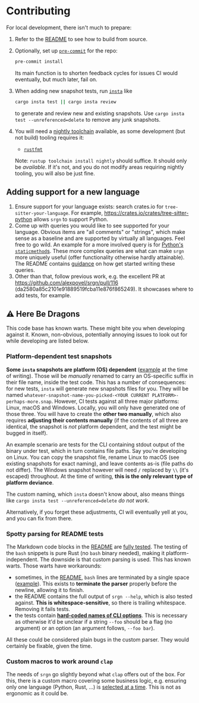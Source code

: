 # Contributing

For local development, there isn't much to prepare:

1. Refer to the [README](README.md#cargo-compile-from-source) to see how to build from
   source.
2. Optionally, set up
   [`pre-commit`](https://pre-commit.com/#3-install-the-git-hook-scripts) for the repo:

   ```bash
   pre-commit install
   ```

   Its main function is to shorten feedback cycles for issues CI would eventually, but
   much later, fail on.
3. When adding new snapshot tests, run [`insta`](https://crates.io/crates/cargo-insta)
   like

   ```bash
   cargo insta test || cargo insta review
   ```

   to generate and review new and existing snapshots. Use `cargo insta test
   --unreferenced=delete` to remove any junk snapshots.
4. You will need a [nightly
   toolchain](https://rust-lang.github.io/rustup/concepts/channels.html#working-with-nightly-rust)
   available, as some development (but not build) tooling requires it:

   - [`rustfmt`](./rustfmt.toml)

   Note: `rustup toolchain install nightly` should suffice. It should only be
   *available*. If it's not, and you do not modify areas requiring nightly tooling, you
   will also be just fine.

## Adding support for a new language

1. Ensure support for your language exists: search crates.io for
   `tree-sitter-your-language`. For example,
   <https://crates.io/crates/tree-sitter-python> allows `srgn` to support Python.
2. Come up with queries you would like to see supported for your language. Obvious items
   are "all comments" or "strings", which make sense as a baseline and are supported by
   virtually all languages. Feel free to go wild. An example for a more involved query
   is for [Python's
   `staticmethod`s](https://github.com/alexpovel/srgn/blob/da2580a85c2101e91889519fcba11e876f865249/src/scoping/langs/python.rs#L148-L157).
   These more complex queries are what can make `srgn` more uniquely useful (offer
   functionality otherwise hardly attainable). The README contains
   [guidance](./README.md#custom-queries) on how get started writing these queries.
3. Other than that, follow previous work, e.g. the excellent PR at
   <https://github.com/alexpovel/srgn/pull/116>
   (da2580a85c2101e91889519fcba11e876f865249). It showcases where to add tests, for
   example.

## ⚠️ Here Be Dragons

This code base has known warts. These might bite you when developing against it. Known,
non-obvious, potentially annoying issues to look out for while developing are listed
below.

### Platform-dependent test snapshots

**Some `insta` snapshots are platform (OS) dependent**
([example](https://github.com/alexpovel/srgn/blob/8ff54ee53ac0a53cdc4791b069648ee4511c7b94/tests/cli.rs#L287-L294)
at the time of writing). Those will be *manually* renamed to carry an OS-specific suffix
in their file name, inside the test code. This has a number of consequences: for new
tests, `insta` will generate new snapshots files for you. They will be named
`whatever-snapshot-name-you-picked-<YOUR CURRENT PLATFORM>-perhaps-more.snap`. However,
CI tests against all three major platforms: Linux, macOS and Windows. Locally, you will
only have generated one of those three. You will have to create the **other two
manually**, which also requires **adjusting their contents manually** (if the contents
of all three are identical, the snapshot is *not* platform dependent, and the test might
be bugged in itself).

An example scenario are tests for the CLI containing stdout output of the binary under
test, which in turn contains file paths. Say you're developing on Linux. You can copy
the snapshot file, rename Linux to macOS (see existing snapshots for exact naming), and
leave contents as-is (file paths do not differ). The Windows snapshot however will need
`/` replaced by `\\` (it's escaped) throughout. At the time of writing, **this is the
only relevant type of platform deviance**.

The custom naming, which `insta` doesn't know about, also means things like `cargo insta
test --unreferenced=delete` *do not work*.

Alternatively, if you forget these adjustments, CI will eventually yell at you, and you
can fix from there.

### Spotty parsing for README tests

The Markdown code blocks in the [README](./README.md) are [fully
tested](./tests/readme.rs). The testing of the `bash` snippets is pure Rust (no `bash`
binary needed), making it platform-independent. The downside is that custom parsing is
used. This has known warts. Those warts have workarounds:

- sometimes, in the [README](./README.md), `bash` lines are terminated by a single space
  ([example](https://github.com/alexpovel/srgn/blob/8ff54ee53ac0a53cdc4791b069648ee4511c7b94/README.md?plain=1#L1201)).
  This exists to **terminate the parser** properly before the newline, allowing it to
  finish.
- the README contains the full output of `srgn --help`, which is also tested against.
  **This is whitespace-sensitive**, so there is trailing whitespace. Removing it fails
  tests.
- the tests contain [**hard-coded names of CLI
  options**](https://github.com/alexpovel/srgn/blob/8ff54ee53ac0a53cdc4791b069648ee4511c7b94/tests/readme.rs#L494-L521).
  This is necessary as otherwise it'd be unclear if a string `--foo` should be a flag
  (no argument) or an option (an argument follows, `--foo bar`).

All these could be considered plain bugs in the custom parser. They would certainly
be fixable, given the time.

### Custom macros to work around `clap`

The needs of `srgn` go slightly beyond what `clap` offers out of the box. For this,
there is a custom macro covering some business logic, e.g. ensuring only one language
(Python, Rust, ...) is [selected at a
time](https://github.com/alexpovel/srgn/blob/8ff54ee53ac0a53cdc4791b069648ee4511c7b94/src/main.rs#L1329-L1359).
This is not as ergonomic as it could be.
